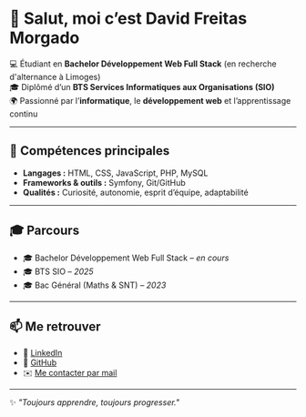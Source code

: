 # 👋 Salut, moi c’est David Freitas Morgado

💻 Étudiant en **Bachelor Développement Web Full Stack** (en recherche d'alternance à Limoges)  
🎓 Diplômé d’un **BTS Services Informatiques aux Organisations (SIO)**  
🌍 Passionné par l’**informatique**, le **développement web** et l’apprentissage continu  

---

## 🚀 Compétences principales
- **Langages :** HTML, CSS, JavaScript, PHP, MySQL  
- **Frameworks & outils :** Symfony, Git/GitHub  
- **Qualités :** Curiosité, autonomie, esprit d’équipe, adaptabilité  

---

## 🎓 Parcours
- 🎓 Bachelor Développement Web Full Stack – *en cours*  
- 🎓 BTS SIO – *2025*  
- 🎓 Bac Général (Maths & SNT) – *2023*  

---

## 📫 Me retrouver
- 💼 [LinkedIn](https://www.linkedin.com/in/david-morgado-24a2aa295/)  
- 🐙 [GitHub](https://github.com/David24330)  
- ✉️ [Me contacter par mail](mailto:dmorgado699@gmail.com)  

---

✨ *"Toujours apprendre, toujours progresser."*  
